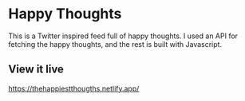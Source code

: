 # Happy Thoughts

This is a Twitter inspired feed full of happy thoughts. I used an API for fetching the happy thoughts, and  the rest is built with Javascript.

## View it live

https://thehappiestthougths.netlify.app/
